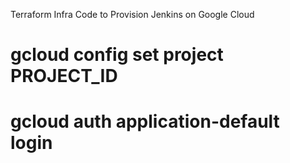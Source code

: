 Terraform Infra Code to Provision Jenkins on Google Cloud

# gcloud config set project PROJECT_ID

# gcloud auth application-default login
